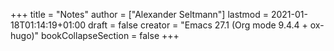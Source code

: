 +++
title = "Notes"
author = ["Alexander Seltmann"]
lastmod = 2021-01-18T01:14:19+01:00
draft = false
creator = "Emacs 27.1 (Org mode 9.4.4 + ox-hugo)"
bookCollapseSection = false
+++
